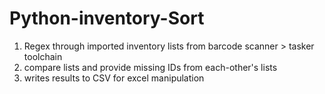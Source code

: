 # Python-inventory-Sort

1. Regex through imported inventory lists from barcode scanner > tasker toolchain
2. compare lists and provide missing IDs from each-other's lists
3. writes results to CSV for excel manipulation
